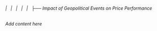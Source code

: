 ###### |   |   |   |   |   ├── Impact of Geopolitical Events on Price Performance

*Add content here*